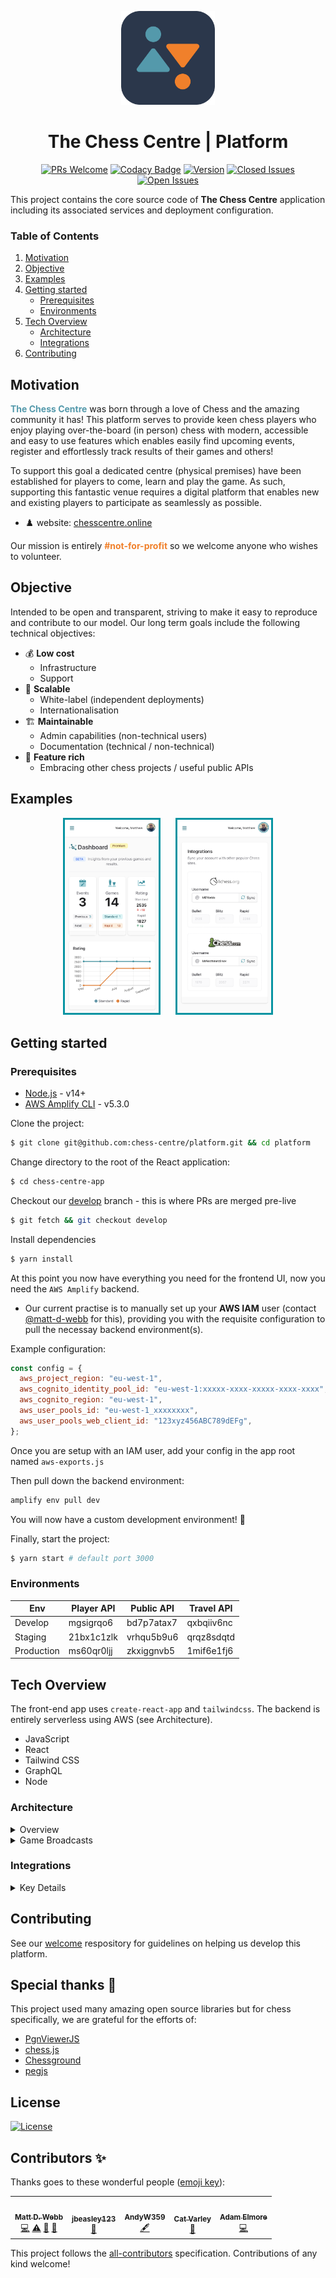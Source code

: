 <p align="center">
  <img src="img/bcc-logo.png" width="150" />
  <h1 align="center"><strong></strong> The Chess Centre | Platform</h1>
</p>

<div align="center">

[![PRs Welcome](https://img.shields.io/badge/PRs-welcome-brightgreen.svg?style=flat)](https://github.com/chess-centre/welcome)
[![Codacy Badge](https://app.codacy.com/project/badge/Grade/8a35f82c63c0490db71b626a2f5125e1)](https://www.codacy.com/gh/chess-centre/platform/dashboard?utm_source=github.com&amp;utm_medium=referral&amp;utm_content=chess-centre/platform&amp;utm_campaign=Badge_Grade&style=flat&colour=light)
[![Version](https://img.shields.io/github/v/release/chess-centre/platform?color=light)](https://github.com/chess-centre/platform/releases)
[![Closed Issues](https://img.shields.io/github/issues-closed/chess-centre/platform?color=light&label=features)](https://github.com/chess-centre/platform/issues?q=is%3Aissue+is%3Aclosed)
[![Open Issues](https://img.shields.io/github/issues/chess-centre/platform?color=orange&label=features)](https://github.com/chess-centre/platform/issues)
  
</div>
  
This project contains the core source code of **The Chess Centre** application including its associated services and deployment configuration.

### Table of Contents
1. [Motivation](#motivation)
2. [Objective](#objective)
3. [Examples](#examples)
4. [Getting started](#getting-started)
    * [Prerequisites](#prerequisites)
    * [Environments](#environments)
5. [Tech Overview](#tech-overview)
    * [Architecture](#architecture)
    * [Integrations](#integrations)
6. [Contributing](#contributing)

## Motivation

<span style="color:#5499ab; font-weight: bold;">The Chess Centre</span> was born through a love of Chess and the amazing community it has! This platform serves to provide keen chess players who enjoy playing over-the-board (in person) chess with modern, accessible and easy to use features which enables easily find upcoming events, register and effortlessly track results of their games and others!

To support this goal a dedicated centre (physical premises) have been established for players to come, learn and play the game. As such, supporting this fantastic venue requires a digital platform that enables new and existing players to participate as seamlessly as possible.

- ♟️ website: [chesscentre.online](https:chesscentre.online)

Our mission is entirely <span style="color:#f0802b;">**#not-for-profit**</span> so we welcome anyone who wishes to volunteer.
  
## Objective
  
Intended to be open and transparent, striving to make it easy to reproduce and contribute to our model. Our long term goals include the following technical objectives:
  
- 💰 **Low cost**
    - Infrastructure
    - Support
- 🌻 **Scalable** 
    - White-label (independent deployments)
    - Internationalisation
- 🏗️ **Maintainable** 
    - Admin capabilities (non-technical users)
    - Documentation (technical / non-technical)
- 🚀 **Feature rich**
    - Embracing other chess projects / useful public APIs

## Examples

<p align="center">
  <img width="150px" style="border-color: #0694a2; border-style: solid; margin-right: 10px" src="img/dashboard-example.png" />
  <img width="150px" style="border-color: #0694a2; border-style: solid; margin-left: 10px" src="img/profile-integration-example.png" />
</p>

## Getting started

### Prerequisites

- [Node.js](https://git-scm.com/downloads) - v14+
- [AWS Amplify CLI](https://docs.amplify.aws/cli/start/install) - v5.3.0

Clone the project:

```bash
$ git clone git@github.com:chess-centre/platform.git && cd platform
```

Change directory to the root of the React application:

```bash
$ cd chess-centre-app
```

Checkout our [develop](https://github.com/chess-centre/platform/tree/develop) branch - this is where PRs are merged pre-live

```bash
$ git fetch && git checkout develop
```

Install dependencies

```bash
$ yarn install
```

At this point you now have everything you need for the frontend UI, now you need the `AWS Amplify` backend.

- Our current practise is to manually set up your **AWS IAM** user (contact [@matt-d-webb](https://github.com/matt-d-webb) for this), providing you with the requisite configuration to pull the necessay backend environment(s). 

Example configuration:

```js
const config = {
  aws_project_region: "eu-west-1",
  aws_cognito_identity_pool_id: "eu-west-1:xxxxx-xxxx-xxxxx-xxxx-xxxx",
  aws_cognito_region: "eu-west-1",
  aws_user_pools_id: "eu-west-1_xxxxxxxx",
  aws_user_pools_web_client_id: "123xyz456ABC789dEFg",
};
```

Once you are setup with an IAM user, add your config in the app root named `aws-exports.js`

Then pull down the backend environment:

```bash
amplify env pull dev
```
  
You will now have a custom development environment! 🥳

Finally, start the project:

```bash
$ yarn start # default port 3000
```

### Environments
  
| Env  | Player API | Public API | Travel API 
| ------------- | ------------- | ------------- | ------------- |
| Develop  | mgsigrqo6  | bd7p7atax7 | qxbqiiv6nc |
| Staging  | 21bx1c1zlk  | vrhqu5b9u6  | qrqz8sdqtd |
| Production  | ms60qr0ljj  | zkxiggnvb5  | 1mif6e1fj6 |

## Tech Overview

The front-end app uses `create-react-app` and `tailwindcss`. The backend is entirely serverless using AWS (see Architecture).

- JavaScript
- React
- Tailwind CSS
- GraphQL
- Node

### Architecture

<details>
<summary>Overview</summary>
<br />
<p align="center">
  <img src="img/architecture-overview.jpg" />
</p>
</details>


<details>
<summary>Game Broadcasts</summary>
<br />
<p align="center">
  <img src="img/live-broadcast-overview.jpg" />
</p>
</details>

### Integrations

<details>
<summary>Key Details</summary>
<br />
Taking advantage of the fantastic online chess sites, we pull in live data from the following sources:

<p align="left">
  <img width="200px" src="img/chesscom-logo.png" />
</p>

- Bullet Rating
- Blitz Rating
- Rapid Rating
- Profile Image
- Puzzle Rating
- Online Status

<p align="left">
  <img width="200px" src="img/lichess-logo.png" />
</p>

- Bullet Rating
- Blitz Rating
- Rapid Rating
- Online Status 

<p align="left">
  <img width="200px" src="img/ecf-logo.jpeg" />
</p>

- Standard Rating
- Rapidplay Rating
- FIDE ID
- ECF Membership Status
- Recent Game History
- Latest Rating

<p align="left">
  <img width="200px" src="img/transport-api-logo.png" />
</p>

- Train departures
- Bus departures
  
</details>

## Contributing

See our [welcome](https://github.com/chess-centre/welcome) respository for guidelines on helping us develop this platform.

## Special thanks 👏

This project used many amazing open source libraries but for chess specifically, we are grateful for the efforts of:

- [PgnViewerJS](https://github.com/mliebelt/PgnViewerJS#readme)
- [chess.js](https://github.com/jhlywa/chess.js)
- [Chessground](https://github.com/ornicar/chessground)
- [pegjs](https://github.com/pegjs/pegjs)

## License

[![License](https://img.shields.io/github/license/chess-centre/platform?color=light)](https://github.com/chess-centre/platform/LICENSE)

## Contributors ✨

Thanks goes to these wonderful people ([emoji key](https://allcontributors.org/docs/en/emoji-key)):

<!-- ALL-CONTRIBUTORS-LIST:START - Do not remove or modify this section -->
<!-- prettier-ignore-start -->
<!-- markdownlint-disable -->
<table>
  <tr>
    <td align="center"><a href="https://chesscentre.online"><img src="https://avatars.githubusercontent.com/u/36933715?v=4?s=100" width="100px;" alt=""/><br /><sub><b>Matt D. Webb</b></sub></a><br /><a href="https://github.com/chess-centre/platform/commits?author=matt-d-webb" title="Code">💻</a> <a href="https://github.com/chess-centre/platform/commits?author=matt-d-webb" title="Tests">⚠️</a> <a href="https://github.com/chess-centre/platform/commits?author=matt-d-webb" title="Documentation">📖</a> <a href="#business-matt-d-webb" title="Business development">💼</a></td>
    <td align="center"><a href="https://github.com/jbeasley123"><img src="https://avatars.githubusercontent.com/u/13149185?v=4?s=100" width="100px;" alt=""/><br /><sub><b>jbeasley123</b></sub></a><br /><a href="https://github.com/chess-centre/platform/commits?author=jbeasley123" title="Documentation">📖</a></td>
    <td align="center"><a href="https://github.com/AndyW359"><img src="https://avatars.githubusercontent.com/u/71315264?v=4?s=100" width="100px;" alt=""/><br /><sub><b>AndyW359</b></sub></a><br /><a href="#content-AndyW359" title="Content">🖋</a></td>
    <td align="center"><a href="https://github.com/CatVarley"><img src="https://avatars.githubusercontent.com/u/16880382?v=4?s=100" width="100px;" alt=""/><br /><sub><b>Cat Varley</b></sub></a><br /><a href="#ideas-CatVarley" title="Ideas, Planning, & Feedback">🤔</a></td>
    <td align="center"><a href="https://elmore.dev"><img src="https://avatars.githubusercontent.com/u/2363879?v=4?s=100" width="100px;" alt=""/><br /><sub><b>Adam Elmore</b></sub></a><br /><a href="https://github.com/chess-centre/platform/commits?author=adamelmore" title="Code">💻</a></td>
  </tr>
</table>

<!-- markdownlint-restore -->
<!-- prettier-ignore-end -->

<!-- ALL-CONTRIBUTORS-LIST:END -->
  
This project follows the [all-contributors](https://github.com/all-contributors/all-contributors) specification. Contributions of any kind welcome!
